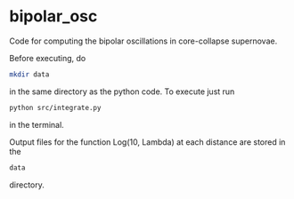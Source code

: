 bipolar_osc
===========

Code for computing the bipolar oscillations in core-collapse supernovae.

Before executing, do
```sh
mkdir data
```
in the same directory as the python code.  To execute just run
```sh
python src/integrate.py
```
in the terminal.

Output files for the function Log(10, Lambda) at each distance are stored in the
```sh
data
```
directory.
